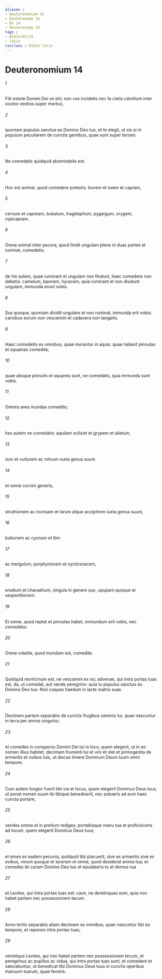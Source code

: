 ```yaml
---
aliases : 
- Deuteronomium 14
- Deutéronome 14
- Dt 14
- Deuteronomy 14
tags : 
- Bible/Dt/14
- latin
cssclass : bible-latin
---
```


# Deuteronomium 14

###### 1
Filii estote Domini Dei ve stri; non vos incidetis nec fa cietis calvitium inter oculos vestros super mortuo, 
###### 2
quoniam populus sanctus es Domino Deo tuo, et te elegit, ut sis ei in populum peculiarem de cunctis gentibus, quae sunt super terram.
###### 3
Ne comedatis quidquid abominabile est.
###### 4
Hoc est animal, quod comedere potestis: bovem et ovem et capram, 
###### 5
cervum et capream, bubalum, tragelaphum, pygargum, orygem, rupicapram. 
###### 6
Omne animal inter pecora, quod findit ungulam plene in duas partes et ruminat, comedetis; 
###### 7
de his autem, quae ruminant et ungulam non findunt, haec comedere non debetis: camelum, leporem, hyracem, quia ruminant et non dividunt ungulam, immunda erunt vobis. 
###### 8
Sus quoque, quoniam dividit ungulam et non ruminat, immunda erit vobis: carnibus eorum non vescemini et cadavera non tangetis.
###### 9
Haec comedetis ex omnibus, quae morantur in aquis: quae habent pinnulas et squamas comedite; 
###### 10
quae absque pinnulis et squamis sunt, ne comedatis, quia immunda sunt vobis.
###### 11
Omnes aves mundas comedite; 
###### 12
has autem ne comedatis: aquilam scilicet et grypem et alietum, 
###### 13
ixon et vulturem ac milvum iuxta genus suum 
###### 14
et omne corvini generis, 
###### 15
struthionem ac noctuam et larum atque accipitrem iuxta genus suum, 
###### 16
bubonem ac cycnum et ibin 
###### 17
ac mergulum, porphyrionem et nycticoracem, 
###### 18
erodium et charadrium, singula in genere suo, upupam quoque et vespertilionem. 
###### 19
Et omne, quod reptat et pinnulas habet, immundum erit vobis, nec comedetur. 
###### 20
Omne volatile, quod mundum est, comedite.
###### 21
Quidquid morticinum est, ne vescamini ex eo; advenae, qui intra portas tuas est, da, ut comedat, aut vende peregrino: quia tu populus sanctus es Domino Deo tuo. Non coques haedum in lacte matris suae.
###### 22
Decimam partem separabis de cunctis frugibus seminis tui, quae nascuntur in terra per annos singulos; 
###### 23
et comedes in conspectu Domini Dei tui in loco, quem elegerit, ut in eo nomen illius habitet, decimam frumenti tui et vini et olei et primogenita de armentis et ovibus tuis, ut discas timere Dominum Deum tuum omni tempore.
###### 24
Cum autem longior fuerit tibi via et locus, quem elegerit Dominus Deus tuus, ut ponat nomen suum ibi tibique benedixerit, nec potueris ad eum haec cuncta portare, 
###### 25
vendes omnia et in pretium rediges; portabisque manu tua et proficisceris ad locum, quem elegerit Dominus Deus tuus, 
###### 26
et emes ex eadem pecunia, quidquid tibi placuerit, sive ex armentis sive ex ovibus, vinum quoque et siceram et omne, quod desiderat anima tua; et comedes ibi coram Domino Deo tuo et epulaberis tu et domus tua 
###### 27
et Levites, qui intra portas tuas est: cave, ne derelinquas eum, quia non habet partem nec possessionem tecum.
###### 28
Anno tertio separabis aliam decimam ex omnibus, quae nascuntur tibi eo tempore, et repones intra portas tuas; 
###### 29
venietque Levites, qui non habet partem nec possessionem tecum, et peregrinus ac pupillus ac vidua, qui intra portas tuas sunt, et comedent et saturabuntur, ut benedicat tibi Dominus Deus tuus in cunctis operibus manuum tuarum, quae feceris.

